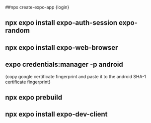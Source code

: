 ##npx create-expo-app {login}

## npx expo install expo-auth-session expo-random

## npx expo install expo-web-browser

## expo credentials:manager -p android

{copy google certificate fingerprint and paste it to the android SHA-1 certificate fingerprint}

## npx expo prebuild

## npx expo install expo-dev-client
